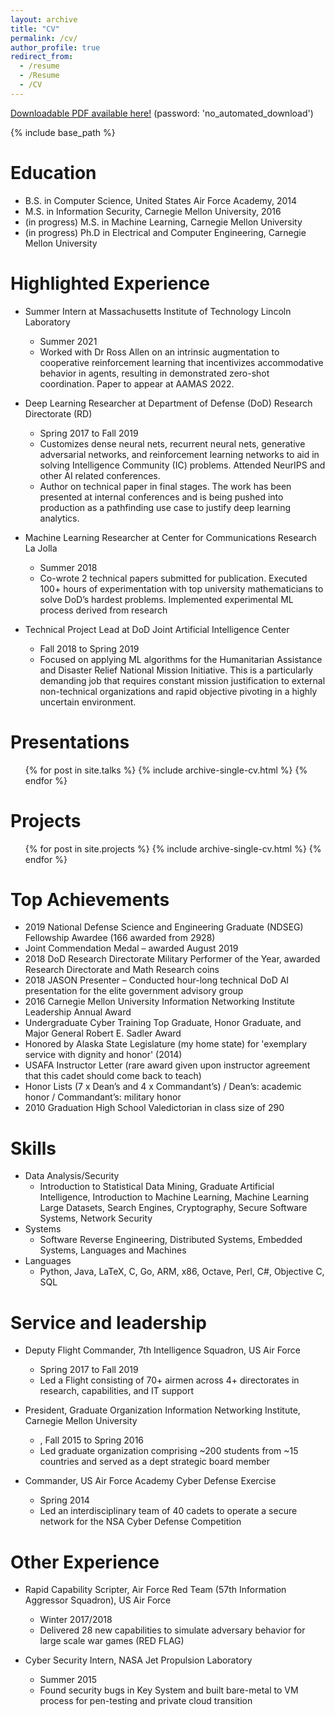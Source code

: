 ```yaml
---
layout: archive
title: "CV"
permalink: /cv/
author_profile: true
redirect_from:
  - /resume
  - /Resume
  - /CV
---
```


<a href="https://1drv.ms/b/s!AsI93fxP22mfg6gN3ZyUvxWzES4ngw?e=leFI9F" target="_blank">Downloadable PDF available here!</a> (password: 'no_automated_download')

{% include base_path %}

Education
======
* B.S. in Computer Science, United States Air Force Academy, 2014
* M.S. in Information Security, Carnegie Mellon University, 2016
* (in progress) M.S. in Machine Learning, Carnegie Mellon University
* (in progress) Ph.D in Electrical and Computer Engineering, Carnegie Mellon University

Highlighted Experience
======
* Summer Intern at Massachusetts Institute of Technology Lincoln Laboratory
  * Summer 2021
  * Worked with Dr Ross Allen on an intrinsic augmentation to cooperative reinforcement learning that incentivizes accommodative behavior in agents, resulting in demonstrated zero-shot coordination. Paper to appear at AAMAS 2022.

* Deep Learning Researcher at Department of Defense (DoD) Research Directorate (RD)
  * Spring 2017 to Fall 2019
  * Customizes dense neural nets, recurrent neural nets, generative adversarial networks, and reinforcement learning networks to aid in solving Intelligence Community (IC) problems. Attended NeurIPS and other AI related conferences.
  * Author on technical paper in final stages. The work has been presented at internal conferences and is being pushed into production as a pathfinding use case to justify deep learning analytics.

* Machine Learning Researcher at Center for Communications Research La Jolla
  * Summer 2018
  * Co-wrote 2 technical papers submitted for publication. Executed 100+ hours of experimentation with top university mathematicians to solve DoD’s hardest problems. Implemented experimental ML process derived from research

* Technical Project Lead at DoD Joint Artificial Intelligence Center
  * Fall 2018 to Spring 2019
  * Focused on applying ML algorithms for the Humanitarian Assistance and Disaster Relief National Mission Initiative. This is a particularly demanding job that requires constant mission justification to external non-technical organizations and rapid objective pivoting in a highly uncertain environment.

Presentations
======
  <ul>{% for post in site.talks %}
    {% include archive-single-cv.html %}
  {% endfor %}</ul>
  
Projects
======
  <ul>{% for post in site.projects %}
    {% include archive-single-cv.html %}
  {% endfor %}</ul>


Top Achievements
======
* 2019 National Defense Science and Engineering Graduate (NDSEG) Fellowship Awardee (166 awarded from 2928)
* Joint Commendation Medal – awarded August 2019
* 2018 DoD Research Directorate Military Performer of the Year, awarded Research Directorate and Math Research coins
* 2018 JASON Presenter – Conducted hour-long technical DoD AI presentation for the elite government advisory group
* 2016 Carnegie Mellon University Information Networking Institute Leadership Annual Award
* Undergraduate Cyber Training Top Graduate, Honor Graduate, and Major General Robert E. Sadler Award
* Honored by Alaska State Legislature (my home state) for 'exemplary service with dignity and honor' (2014)
* USAFA Instructor Letter (rare award given upon instructor agreement that this cadet should come back to teach)
* Honor Lists (7 x Dean’s and 4 x Commandant’s) / Dean’s: academic honor / Commandant’s: military honor
* 2010 Graduation High School Valedictorian in class size of 290

Skills
======
* Data Analysis/Security
  * Introduction to Statistical Data Mining, Graduate Artificial Intelligence, Introduction to Machine Learning, Machine Learning Large Datasets, Search Engines, Cryptography, Secure Software Systems, Network Security
* Systems
  * Software Reverse Engineering, Distributed Systems, Embedded Systems, Languages and Machines
* Languages
  * Python, Java, LaTeX, C, Go, ARM, x86, Octave, Perl, C#, Objective C, SQL
  
Service and leadership
======
* Deputy Flight Commander, 7th Intelligence Squadron, US Air Force
  * Spring 2017 to Fall 2019
  * Led a Flight consisting of 70+ airmen across 4+ directorates in research, capabilities, and IT support

* President, Graduate Organization Information Networking Institute, Carnegie Mellon University
  * , Fall 2015 to Spring 2016
  * Led graduate organization comprising ~200 students from ~15 countries and served as a dept strategic board member

* Commander, US Air Force Academy Cyber Defense Exercise
  * Spring 2014
  * Led an interdisciplinary team of 40 cadets to operate a secure network for the NSA Cyber Defense Competition

Other Experience
======
* Rapid Capability Scripter, Air Force Red Team (57th Information Aggressor Squadron), US Air Force
  * Winter 2017/2018
  * Delivered 28 new capabilities to simulate adversary behavior for large scale war games (RED FLAG)

* Cyber Security Intern, NASA Jet Propulsion Laboratory
  * Summer 2015
  * Found security bugs in Key System and built bare-metal to VM process for pen-testing and private cloud transition